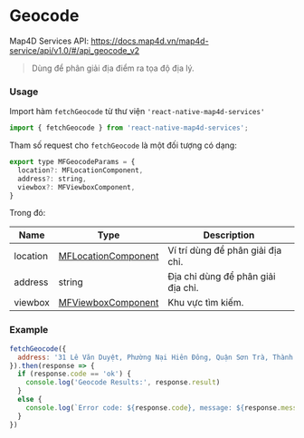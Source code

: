 # Geocode

Map4D Services API: <https://docs.map4d.vn/map4d-service/api/v1.0/#/api_geocode_v2>

> Dùng để phân giải địa điểm ra tọa độ địa lý.

### Usage

Import hàm `fetchGeocode` từ thư viện `'react-native-map4d-services'`

```js
import { fetchGeocode } from 'react-native-map4d-services';
```

Tham số request cho `fetchGeocode` là một đối tượng có dạng:

```js
export type MFGeocodeParams = {
  location?: MFLocationComponent,
  address?: string,
  viewbox?: MFViewboxComponent,
}
```

Trong đó:

| Name         | Type                                                        | Description                                                                        |
|--------------|-------------------------------------------------------------|------------------------------------------------------------------------------------|
| location     | [MFLocationComponent](components/location-component.md)     | Ví trí dùng để phân giải địa chỉ.                                                  |
| address      | string                                                      | Địa chỉ dùng để phân giải địa chỉ.                                                 |
| viewbox      | [MFViewboxComponent](components/viewbox-component.md)       | Khu vực tìm kiếm.                                                                  |

### Example

```js
fetchGeocode({
  address: '31 Lê Văn Duyệt, Phường Nại Hiên Đông, Quận Sơn Trà, Thành Phố Đà Nẵng',
}).then(response => {
  if (response.code == 'ok') {
    console.log('Geocode Results:', response.result)
  }
  else {
    console.log(`Error code: ${response.code}, message: ${response.message}`);
  }
})
```
